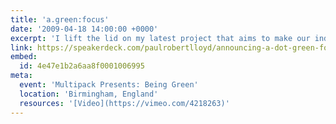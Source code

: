 ```yaml
---
title: 'a.green:focus'
date: '2009-04-18 14:00:00 +0000'
excerpt: 'I lift the lid on my latest project that aims to make our industry just a little more eco-friendly.'
link: https://speakerdeck.com/paulrobertlloyd/announcing-a-dot-green-focus
embed:
  id: 4e47e1b2a6aa8f0001006995
meta:
  event: 'Multipack Presents: Being Green'
  location: 'Birmingham, England'
  resources: '[Video](https://vimeo.com/4218263)'
---
```

